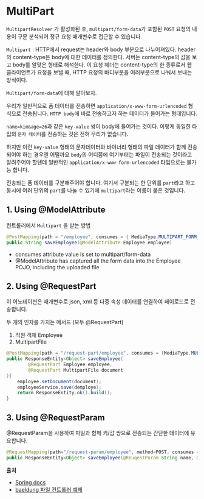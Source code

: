 # MultiPart 
`MultipartResolver` 가 활성화된 후, `multipart/form-data`가 포함된 `POST` 요청의 내용이 구문 분석되어
정규 요청 매개변수로 접근할 수 있습니다.

`Multipart` : HTTP에서 request는 header와 body 부분으로 나누어져있다. header의 content-type은 body에 대한
데이터를 정의한다. 서버는 content-type의 값을 보고 body를 알맞은 형태로 해석한다. 이 요청 헤더는 content-type의 한
종류로서 웹 클라이언트가 요청을 보낼 때, HTTP 요청의 바디부분을 여러부분으로 나눠서 보내는 방식이다.

`Multipart/form-data`에 대해 알아보자.

우리가 일반적으로 폼 데이터를 전송하면 `application/x-www-form-urlencoded` 형식으로 전송됩니다. `HTTP body`에
바로 전송하고자 하는 데이터가 들어가는 형태입니다.

`name=kim&age=26`과 같은 `key-value` 쌍이 body에 들어가는 것이다. 이렇게 동일한 타입의 `문자 데이터`를 
전송하는 것은 전혀 무리가 없습니다.

하지만 이런 `key-value` 형태의 문자데이터와 바이너리 형태의 파일 데이터가 함께 전송되어야 하는 경우엔 어떨까요
`body`의 어디쯤에 여기부터는 파일이 전송되는 것이라고 알려주어야 할텐데 일반적인 `application/x-www-form-urlencoded` 타입으로는 불가능
합니다.

전송되는 폼 데이터를 구분해주어야 합니다. 여기서 구분되는 한 단위를 `part`라고 하고 동시에 여러 단위의
`part`를 나눌 수 있기에 `multipart`라는 이름이 붙은 것입니다.

## 1. Using @ModelAttribute
컨트롤러에서 `Multipart` 을 받는 방법
```java
@PostMapping(path = "/employee", consumes = { MediaType.MULTIPART_FORM_DATA_VALUE})
public String saveEmployee(@ModelAttribute Employee employee) 
```
- consumes attribute value is set to multipart/form-data
- @ModelAttribute has captured all the form data into the Employee POJO, including the uploaded file


## 2. Using @RequestPart
이 어노테이션은 매개변수로 json, xml 등 다중 속성 데이터를 연결하여 페이로드로 전송합니다.

두 개의 인자를 가지는 메서드 (모두 @RequestPart)
1. 직원 객체 Employee
2. MultipartFile 

```java
@PostMapping(path = "/request-part/employee", consumes = {MediaType.MULTIPART_FORM_DATA_VALUE})
public ResponseEntity<Object> saveEmployee(
        @RequestPart Employee employee,
        @RequestPart MultipartFile document        
){
    employee.setDocument(document);
    employeeService.save(demploye);
    return ResponseEntity.ok().build();
}
```

## 3. Using @RequestParam
@RequestParam을 사용하여 파일과 함께 키/값 쌍으로 전송되는 간단한 데이터에 유요합니다.
```java
@RequestMapping(path="/request-param/employee", method=POST, consumes = {MediaType.MULTIPART_FORM_DATA_VALUE})
public ResponseEntity<Object> saveEmployee(@ReuqestParam String name, @RequestPart MultipartFile document)
```


**출처**

- [Spring docs](https://docs.spring.io/spring-framework/reference/web/webmvc/mvc-controller/ann-methods/multipart-forms.html)
- [baeldung 파일 컨트롤러 예제](https://www.baeldung.com/sprint-boot-multipart-requests)